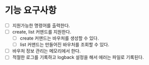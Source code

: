# 기능 요구사항

- [ ] 지원가능한 명령어를 출력한다.
- [ ] create, list 커맨드를 지원한다.
    - [ ] create 커맨드는 바우처를 생성할 수 있다.
    - [ ] list 커맨드는 만들어진 바우처를 조회할 수 있다.
- [ ] 바우처 정보 관리는 메모리에서 한다.
- [ ] 적절한 로그를 기록하고 logback 설정을 해서 에러는 파일로 기록된다.
